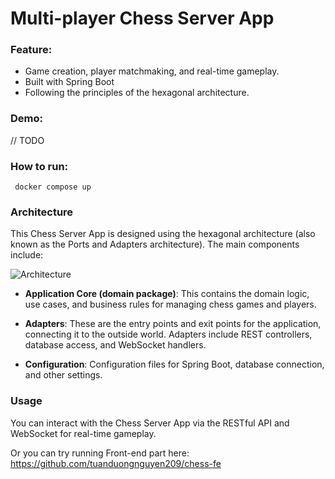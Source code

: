 # Multi-player Chess Server App

### Feature:
- Game creation, player matchmaking, and real-time gameplay.
- Built with Spring Boot
- Following the principles of the hexagonal architecture.

### Demo:
// TODO

### How to run:
```` docker compose up````
### Architecture
This Chess Server App is designed using the hexagonal architecture (also known as the Ports and Adapters architecture). The main components include:

![Architecture](./images/architecture.png)

- **Application Core (domain package)**: This contains the domain logic, use cases, and business rules for managing chess games and players.

- **Adapters**: These are the entry points and exit points for the application, connecting it to the outside world. Adapters include REST controllers, database access, and WebSocket handlers.

- **Configuration**: Configuration files for Spring Boot, database connection, and other settings.

### Usage
You can interact with the Chess Server App via the RESTful API and WebSocket for real-time gameplay.

Or you can try running Front-end part here:
https://github.com/tuanduongnguyen209/chess-fe
